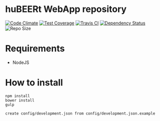 huBEERt WebApp repository
===================================
[![Code Climate](https://codeclimate.com/github/SuperGrupa/huBEERt-webApp/badges/gpa.svg)](https://codeclimate.com/github/SuperGrupa/huBEERt-webApp)
[![Test Coverage](https://codeclimate.com/github/SuperGrupa/huBEERt-webApp/badges/coverage.svg)](https://codeclimate.com/github/SuperGrupa/huBEERt-webApp)
[![Travis CI](https://travis-ci.org/SuperGrupa/huBEERt-webApp.svg?branch=develop)](https://travis-ci.org/SuperGrupa/huBEERt-webApp)
[![Dependency Status](https://gemnasium.com/SuperGrupa/huBEERt-webApp.svg)](https://gemnasium.com/SuperGrupa/huBEERt-webApp)
![Repo Size](https://reposs.herokuapp.com/?path=SuperGrupa/huBEERt-webApp)


# Requirements

* NodeJS

# How to install

```
npm install
bower install
gulp

create config/development.json from config/development.json.example 

```

